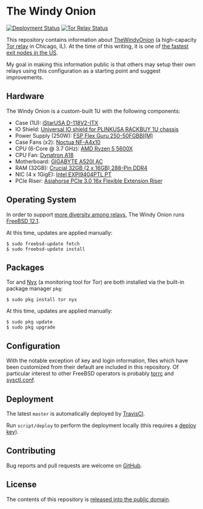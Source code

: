 # The Windy Onion
[![Deployment Status](https://img.shields.io/travis/alecdotninja/the-windy-onion?label=Deployment)](https://travis-ci.org/alecdotninja/the-windy-onion)
[![Tor Relay Status](https://img.shields.io/badge/Tor%20Relay-89094DFA4158C7A1583EC3A332CDCBC74A28CC0E-%237d4698)](https://metrics.torproject.org/rs.html#search/family:89094DFA4158C7A1583EC3A332CDCBC74A28CC0E)

This repository contains information about [TheWindyOnion](https://metrics.torproject.org/rs.html#search/family:89094DFA4158C7A1583EC3A332CDCBC74A28CC0E) (a high-capacity [Tor relay](https://2019.www.torproject.org/about/overview.html.en#overview) in Chicago, IL).
At the time of this writing, it is one of [the fastest exit nodes in the US](https://metrics.torproject.org/rs.html#search/flag:exit%20country:us).

My goal in making this information public is that others may setup their own relays using this configuration as a starting point and suggest improvements.

## Hardware

The Windy Onion is a custom-built 1U with the following components:

* Case (1U): [iStarUSA D-118V2-ITX](https://www.newegg.com/black-istarusa-d-118v2-itx/p/N82E16811165402)
* IO Shield: [Universal IO shield for PLINKUSA RACKBUY 1U chassis](https://www.amazon.com/gp/product/B01L0D7JMC)
* Power Supply (250W): [FSP Flex Guru 250-50FGBBI(M)](https://www.newegg.com/p/1HU-0095-000J6)
* Case Fans (x2): [Noctua NF-A4x10](https://www.newegg.com/p/13K-001X-000E3)
* CPU (6-Core @ 3.7 GHz): [AMD Ryzen 5 5600X](https://www.newegg.com/amd-ryzen-5-5600x/p/N82E16819113666)
* CPU Fan: [Dynatron A18](https://www.newegg.com/dynatron-a18/p/N82E16835114143)
* Motherboard: [GIGABYTE A520I AC](https://www.newegg.com/gigabyte-a520i-ac/p/N82E16813145239)
* RAM (32GB): [Crucial 32GB (2 x 16GB) 288-Pin DDR4](https://www.newegg.com/crucial-32gb-288-pin-ddr4-sdram/p/N82E16820156267)
* NIC (4 x 1GigE): [Intel EXPI9404PTL PT](https://www.newegg.com/intel-expi9404ptl/p/N82E16833106019)
* PCIe Riser: [Asiahorse PCIe 3.0 16x Flexible Extension Riser](https://www.newegg.com/p/1W7-00AB-00011) 

## Operating System

In order to support [more diversity among relays](https://nusenu.github.io/OrNetStats/#os-distribution-relays), The Windy Onion runs [FreeBSD 12.1](https://www.freebsd.org/).

At this time, updates are applied manually:

    $ sudo freebsd-update fetch
    $ sudo freebsd-update install

## Packages

Tor and [Nyx](https://nyx.torproject.org/) (a monitoring tool for Tor) are both installed via the built-in package manager `pkg`:

    $ sudo pkg install tor nyx

At this time, updates are applied manually:

    $ sudo pkg update
    $ sudo pkg upgrade

## Configuration

With the notable exception of key and login information, files which have been customized from their default are included in this repository. Of particular interest to other FreeBSD operators is probably [torrc](overlay/usr/local/etc/tor/torrc) and [sysctl.conf](overlay/etc/sysctl.conf).

## Deployment

The latest `master` is automatically deployed by [TravisCI](.travis.yml).

Run `script/deploy` to perform the deployment locally (this requires a [deploy key](secrets)).

## Contributing

Bug reports and pull requests are welcome on [GitHub](https://github.com/alecdotninja/the-windy-onion).

## License

The contents of this repository is [released into the public domain](LICENSE).

